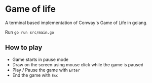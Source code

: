 # Game of life

A terminal based implementation of Conway's Game of Life in golang.

Run `go run src/main.go`

## How to play

- Game starts in pause mode
- Draw on the screen using mouse click while the game is paused
- Play / Pause the game with `Enter`
- End the game with `Esc`
